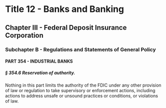 
# Title 12 - Banks and Banking
## Chapter III - Federal Deposit Insurance Corporation
### Subchapter B - Regulations and Statements of General Policy
#### PART 354 - INDUSTRIAL BANKS
##### § 354.6 Reservation of authority.

Nothing in this part limits the authority of the FDIC under any other provision of law or regulation to take supervisory or enforcement actions, including actions to address unsafe or unsound practices or conditions, or violations of law.
